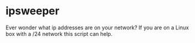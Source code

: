 # ipsweeper
Ever wonder what ip addresses are on your network?  If you are on a Linux box with a /24 network this script can help.

